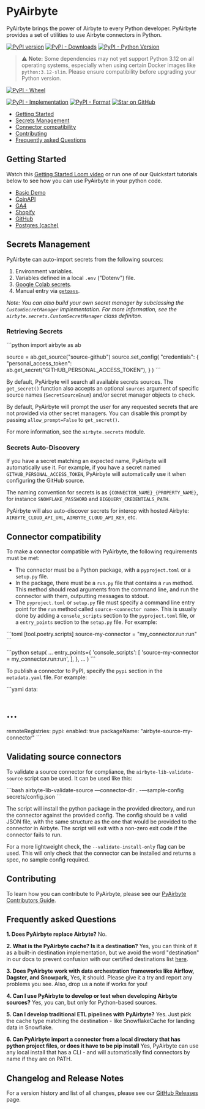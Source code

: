 # PyAirbyte

PyAirbyte brings the power of Airbyte to every Python developer. PyAirbyte provides a set of utilities to use Airbyte connectors in Python.

[![PyPI version](https://badge.fury.io/py/airbyte.svg)](https://badge.fury.io/py/airbyte)
[![PyPI - Downloads](https://img.shields.io/pypi/dm/airbyte)](https://pypi.org/project/airbyte/)
[![PyPI - Python Version](https://img.shields.io/pypi/pyversions/airbyte)](https://pypi.org/project/airbyte/)
> :warning: **Note:** Some dependencies may not yet support Python 3.12 on all operating systems, especially when using certain Docker images like `python:3.12-slim`. Please ensure compatibility before upgrading your Python version.
<!-- [![PyPI - License](https://img.shields.io/pypi/l/airbyte)](https://pypi.org/project/airbyte/) -->
[![PyPI - Wheel](https://img.shields.io/pypi/wheel/airbyte)](https://pypi.org/project/airbyte/)
<!-- [![PyPI - Status](https://img.shields.io/pypi/status/airbyte)](https://pypi.org/project/airbyte/) -->
[![PyPI - Implementation](https://img.shields.io/pypi/implementation/airbyte)](https://pypi.org/project/airbyte/)
[![PyPI - Format](https://img.shields.io/pypi/format/airbyte)](https://pypi.org/project/airbyte/)
[![Star on GitHub](https://img.shields.io/github/stars/airbytehq/pyairbyte.svg?style=social&label=★%20on%20GitHub)](https://github.com/airbytehq/pyairbyte)

- [Getting Started](#getting-started)
- [Secrets Management](#secrets-management)
- [Connector compatibility](#connector-compatibility)
- [Contributing](#contributing)
- [Frequently asked Questions](#frequently-asked-questions)

## Getting Started

Watch this [Getting Started Loom video](https://www.loom.com/share/3de81ca3ce914feca209bf83777efa3f?sid=8804e8d7-096c-4aaa-a8a4-9eb93a44e850) or run one of our Quickstart tutorials below to see how you can use PyAirbyte in your python code.

* [Basic Demo](https://github.com/airbytehq/quickstarts/blob/main/pyairbyte_notebooks/PyAirbyte_Basic_Features_Demo.ipynb)
* [CoinAPI](https://github.com/airbytehq/quickstarts/blob/main/pyairbyte_notebooks/PyAirbyte_CoinAPI_Demo.ipynb)
* [GA4](https://github.com/airbytehq/quickstarts/blob/main/pyairbyte_notebooks/PyAirbyte_GA4_Demo.ipynb)
* [Shopify](https://github.com/airbytehq/quickstarts/blob/main/pyairbyte_notebooks/PyAirbyte_Shopify_Demo.ipynb)
* [GitHub](https://github.com/airbytehq/quickstarts/blob/main/pyairbyte_notebooks/PyAirbyte_Github_Incremental_Demo.ipynb)
* [Postgres (cache)](https://github.com/airbytehq/quickstarts/blob/main/pyairbyte_notebooks/PyAirbyte_Postgres_Custom_Cache_Demo.ipynb)


## Secrets Management

PyAirbyte can auto-import secrets from the following sources:

1. Environment variables.
2. Variables defined in a local `.env` ("Dotenv") file.
3. [Google Colab secrets](https://medium.com/@parthdasawant/how-to-use-secrets-in-google-colab-450c38e3ec75).
4. Manual entry via [`getpass`](https://docs.python.org/3.9/library/getpass.html).

_Note: You can also build your own secret manager by subclassing the `CustomSecretManager` implementation. For more information, see the `airbyte.secrets.CustomSecretManager` class definiton._

### Retrieving Secrets

\`\`\`python
import airbyte as ab

source = ab.get_source("source-github")
source.set_config(
   "credentials": {
      "personal_access_token": ab.get_secret("GITHUB_PERSONAL_ACCESS_TOKEN"),
   }
)
\`\`\`

By default, PyAirbyte will search all available secrets sources. The `get_secret()` function also accepts an optional `sources` argument of specific source names (`SecretSourceEnum`) and/or secret manager objects to check.

By default, PyAirbyte will prompt the user for any requested secrets that are not provided via other secret managers. You can disable this prompt by passing `allow_prompt=False` to `get_secret()`.

For more information, see the `airbyte.secrets` module.

### Secrets Auto-Discovery

If you have a secret matching an expected name, PyAirbyte will automatically use it. For example, if you have a secret named `GITHUB_PERSONAL_ACCESS_TOKEN`, PyAirbyte will automatically use it when configuring the GitHub source.

The naming convention for secrets is as `{CONNECTOR_NAME}_{PROPERTY_NAME}`, for instance `SNOWFLAKE_PASSWORD` and `BIGQUERY_CREDENTIALS_PATH`.

PyAirbyte will also auto-discover secrets for interop with hosted Airbyte: `AIRBYTE_CLOUD_API_URL`, `AIRBYTE_CLOUD_API_KEY`, etc.

## Connector compatibility

To make a connector compatible with PyAirbyte, the following requirements must be met:

- The connector must be a Python package, with a `pyproject.toml` or a `setup.py` file.
- In the package, there must be a `run.py` file that contains a `run` method. This method should read arguments from the command line, and run the connector with them, outputting messages to stdout.
- The `pyproject.toml` or `setup.py` file must specify a command line entry point for the `run` method called `source-<connector name>`. This is usually done by adding a `console_scripts` section to the `pyproject.toml` file, or a `entry_points` section to the `setup.py` file. For example:

\`\`\`toml
[tool.poetry.scripts]
source-my-connector = "my_connector.run:run"
\`\`\`

\`\`\`python
setup(
    ...
    entry_points={
        'console_scripts': [
            'source-my-connector = my_connector.run:run',
        ],
    },
    ...
)
\`\`\`

To publish a connector to PyPI, specify the `pypi` section in the `metadata.yaml` file. For example:

\`\`\`yaml
data:
 # ...
 remoteRegistries:
   pypi:
     enabled: true
     packageName: "airbyte-source-my-connector"
\`\`\`

## Validating source connectors

To validate a source connector for compliance, the `airbyte-lib-validate-source` script can be used. It can be used like this:

\`\`\`bash
airbyte-lib-validate-source —connector-dir . -—sample-config secrets/config.json
\`\`\`

The script will install the python package in the provided directory, and run the connector against the provided config. The config should be a valid JSON file, with the same structure as the one that would be provided to the connector in Airbyte. The script will exit with a non-zero exit code if the connector fails to run.

For a more lightweight check, the `--validate-install-only` flag can be used. This will only check that the connector can be installed and returns a spec, no sample config required.

## Contributing

To learn how you can contribute to PyAirbyte, please see our [PyAirbyte Contributors Guide](./CONTRIBUTING.md).

## Frequently asked Questions

**1. Does PyAirbyte replace Airbyte?**
No.

**2. What is the PyAirbyte cache? Is it a destination?**
Yes, you can think of it as a built-in destination implementation, but we avoid the word "destination" in our docs to prevent confusion with our certified destinations list [here](https://docs.airbyte.com/integrations/destinations/).

**3. Does PyAirbyte work with data orchestration frameworks like Airflow, Dagster, and Snowpark,**
Yes, it should. Please give it a try and report any problems you see. Also, drop us a note if works for you!

**4. Can I use PyAirbyte to develop or test when developing Airbyte sources?**
Yes, you can, but only for Python-based sources.

**5. Can I develop traditional ETL pipelines with PyAirbyte?**
Yes. Just pick the cache type matching the destination - like SnowflakeCache for landing data in Snowflake.

**6. Can PyAirbyte import a connector from a local directory that has python project files, or does it have to be pip install**
Yes, PyAirbyte can use any local install that has a CLI - and will automatically find connectors by name if they are on PATH.

## Changelog and Release Notes

For a version history and list of all changes, please see our [GitHub Releases](https://github.com/airbytehq/PyAirbyte/releases) page.